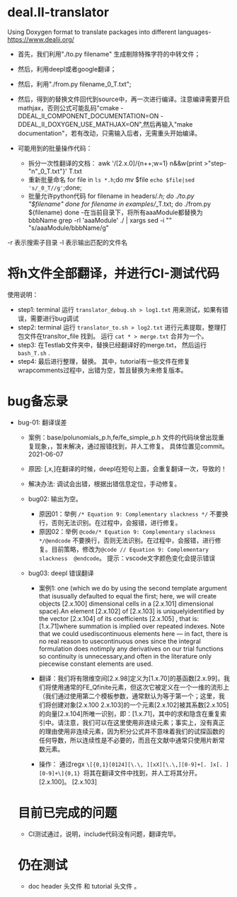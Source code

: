 # deal.II-translator
Using Doxygen format to translate packages into different languages-https://www.dealii.org/

- 首先，我们利用"./to.py filename" 生成剔除特殊字符的中转文件；
- 然后，利用deepl或者google翻译；
- 然后，利用"./from.py filename_0_T.txt";
- 然后，得到的替换文件回代到source中，再一次进行编译。注意编译需要开启mathjax，否则公式可能乱码"cmake -DDEAL_II_COMPONENT_DOCUMENTATION=ON -DDEAL_II_DOXYGEN_USE_MATHJAX=ON",然后再输入"make documentation"，若有改动，只需输入后者，无需重头开始编译。

- 可能用到的批量操作代码：
  - 拆分一次性翻译的文档：
awk '/\[2.x.0\]/{n++;w=1} n&&w{print >"step-"n"_0_T.txt"}' T.txt
  - 重新批量命名
for file in `ls *.h`;do mv $file `echo $file|sed 's/_0_T//g'`;done;
  - 批量允许python代码
for filename in headers/*.h; do
        ./to.py "$filename" 
done
for filename in examples/*_T.txt; do
        ./from.py ${filename} 
done
-在当前目录下，将所有aaaModule都替换为bbbName
grep -rl 'aaaModule' ./  | xargs sed -i "" "s/aaaModule/bbbName/g"

-r 表示搜索子目录
-l 表示输出匹配的文件名


# 将h文件全部翻译，并进行CI-测试代码 
使用说明：
- step1: terminal 运行 `translator_debug.sh > log1.txt` 用来测试，如果有错误，需要进行bug调试
- step2: terminal 运行 `translator_to.sh > log2.txt` 进行元素提取，整理打包文件在transltor_file 找到。 运行 `cat * > merge.txt` 合并为一个。
- step3: 在Testlab文件夹中，替换已经翻译好的merge.txt， 然后运行  `bash_T.sh` .
- step4: 最后进行整理，替换。 其中，tutorial有一些文件在修复wrapcomments过程中，出错为空，暂且替换为未修复版本。

# bug备忘录
- bug-01: 翻译误差
  - 案例：base/polunomials_p.h,fe/fe_simple_p.h 文件的代码块曾出现重复现象，，暂未解决，通过报错找到，并人工修复。 具体位置见commit。2021-06-07 
  - 原因: [,x,]在翻译的时候，deepl在短句上面，会重复翻译一次，导致的！
  - 解决办法: 调试会出错，根据出错信息定位，手动修复。
  


  - bug02: 输出为空。
    - 原因01：举例  `/* Equation 9: Complementary slackness */`  不要换行，否则无法识别。在过程中，会报错，进行修复。
    - 原因02：举例  `@code/* Equation 9: Complementary slackness */@endcode`  不要换行，否则无法识别。在过程中，会报错，进行修复。目前策略，修改为`@code // Equation 9: Complementary slackness  @endcode`。 提示：vscode文字颜色变化会提示错误

  - bug03: deepl 错误翻译
    - 案例1: one (which we do by using the second template argument that isusually defaulted to equal the first; here, we will create objects [2.x.100] dimensional cells in a  [2.x.101]  dimensional space).An element  [2.x.102]  of  [2.x.103]  is uniquelyidentified by the vector  [2.x.104]  of its coefficients [2.x.105] , that is:[1.x.71]where summation  is implied over repeated indexes. Note that we could usediscontinuous elements here &mdash; in fact, there is no real reason to usecontinuous ones since the integral formulation does notimply any derivatives on our trial functions so continuity is unnecessary,and often in the literature only piecewise constant elements are used.
    - 翻译：我们将有限维空间[2.x.98]定义为[1.x.70]的基函数[2.x.99]，我们将使用通常的FE_Qfinite元素，但这次它被定义在一个一维的流形上（我们通过使用第二个模板参数，通常默认为等于第一个；这里，我们将创建对象[2.x.100 2.x.103]的一个元素[2.x.102]被其系数[2.x.105]的向量[2.x.104]所唯一识别，即：[1.x.71]，其中的求和隐含在重复索引中。请注意，我们可以在这里使用非连续元素；事实上，没有真正的理由使用非连续元素，因为积分公式并不意味着我们的试探函数的任何导数，所以连续性是不必要的，而且在文献中通常只使用片断常数元素。

    - 操作： 通过regx `\[{0,1}[0124][\.\, ][xX][\.\,][0-9]+[. ]x[. ][0-9]+\]{0,1} `将其在翻译文件中找到，并人工将其分开。[2.x.100]。 [2.x.103]






  # 目前已完成的问题
  - CI测试通过，说明，include代码没有问题，翻译完毕。
  
  
  # 仍在测试
  - doc header 头文件 和 tutorial 头文件 。
